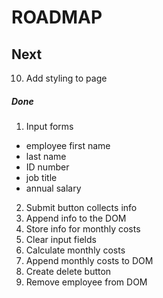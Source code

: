 
# ROADMAP

## Next
10. Add styling to page

##### Done
1. Input forms
  - employee first name
  - last name
  - ID number
  - job title
  - annual salary
2. Submit button collects info
 4. Append info to the DOM
 3. Store info for monthly costs
5. Clear input fields
6. Calculate monthly costs
7. Append monthly costs to DOM
8. Create delete button
9. Remove employee from DOM
